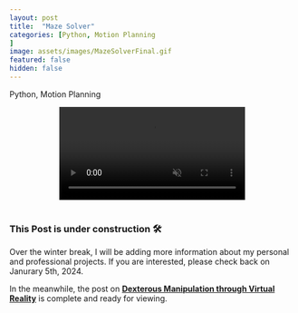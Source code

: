 ```yaml
---
layout: post
title:  "Maze Solver"
categories: [Python, Motion Planning
]
image: assets/images/MazeSolverFinal.gif
featured: false
hidden: false
---
```


Python, Motion Planning

<!-- Note to self: Added multiple starting points in the video! -->

<div align="center">
<video width="65%" controls loop autoplay muted>
    <source src="https://github.com/GogiPuttar/adityanairswebsite.github.io/assets/59332714/4f124db2-c6fe-415d-9a1a-28966b6713ab" type="video/mp4">
</video>
</div>

<br>

### This Post is under construction 🛠️
Over the winter break, I will be adding more information about my personal and professional projects. 
If you are interested, please check back on Janurary 5th, 2024.

In the meanwhile, the post on [**Dexterous Manipulation through Virtual Reality**](https://adityanairs.website/DexterousManipulationThroughVR/) is complete and ready for viewing.




